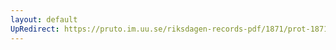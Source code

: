 ```yaml
---
layout: default
UpRedirect: https://pruto.im.uu.se/riksdagen-records-pdf/1871/prot-1871--fk--509/prot-1871--fk--509_022.pdf
---
```

